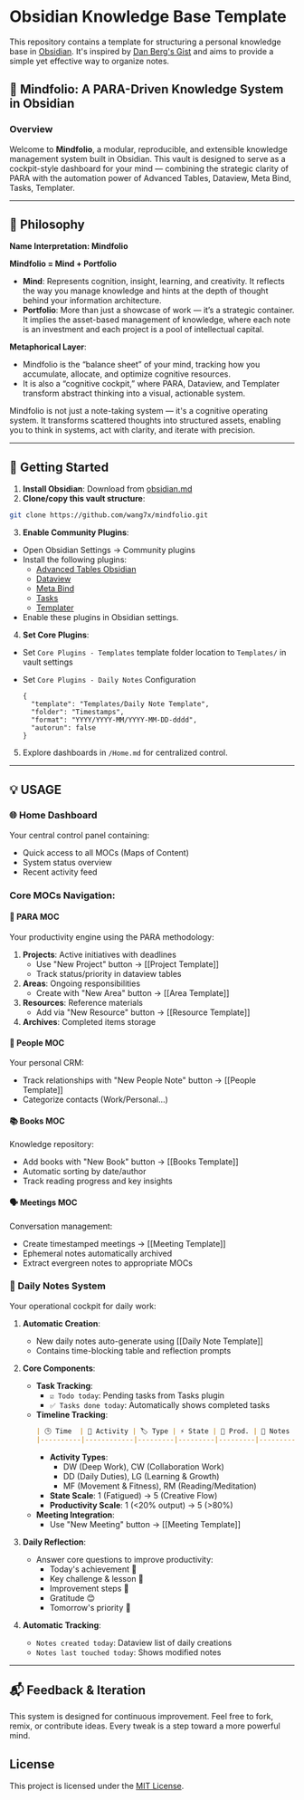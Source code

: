 # Obsidian Knowledge Base Template

This repository contains a template for structuring a personal knowledge base in [Obsidian](https://obsidian.md/). It's inspired by [Dan Berg's Gist](https://gist.github.com/dannberg) and aims to provide a simple yet effective way to organize notes.

## 🧠 Mindfolio: A PARA-Driven Knowledge System in Obsidian

### Overview

Welcome to **Mindfolio**, a modular, reproducible, and extensible knowledge management system built in Obsidian. This vault is designed to serve as a cockpit-style dashboard for your mind — combining the strategic clarity of PARA with the automation power of Advanced Tables, Dataview, Meta Bind, Tasks, Templater.

---

## 🧩 Philosophy

**Name Interpretation: Mindfolio**

**Mindfolio = Mind + Portfolio**

- **Mind**: Represents cognition, insight, learning, and creativity. It reflects the way you manage knowledge and hints at the depth of thought behind your information architecture.
- **Portfolio**: More than just a showcase of work — it’s a strategic container. It implies the asset-based management of knowledge, where each note is an investment and each project is a pool of intellectual capital.

**Metaphorical Layer**:

- Mindfolio is the “balance sheet” of your mind, tracking how you accumulate, allocate, and optimize cognitive resources.
- It is also a “cognitive cockpit,” where PARA, Dataview, and Templater transform abstract thinking into a visual, actionable system.

Mindfolio is not just a note-taking system — it's a cognitive operating system. It transforms scattered thoughts into structured assets, enabling you to think in systems, act with clarity, and iterate with precision.

---

## 🚀 Getting Started

1. **Install Obsidian**: Download from [obsidian.md](https://obsidian.md)
2. **Clone/copy this vault structure**:

```bash
git clone https://github.com/wang7x/mindfolio.git
```

3. **Enable Community Plugins**:

- Open Obsidian Settings → Community plugins
- Install the following plugins:
  - [Advanced Tables Obsidian](https://github.com/tgrosinger/advanced-tables-obsidian)
  - [Dataview](https://github.com/blacksmithgu/obsidian-dataview)
  - [Meta Bind](https://github.com/mProjectsCode/obsidian-meta-bind-plugin)
  - [Tasks](https://github.com/obsidian-tasks-group/obsidian-tasks)
  - [Templater](https://github.com/SilentVoid13/Templater)
- Enable these plugins in Obsidian settings.

4. **Set Core Plugins**:

- Set `Core Plugins - Templates` template folder location to `Templates/` in vault settings
- Set `Core Plugins - Daily Notes` Configuration

  ```
  {
    "template": "Templates/Daily Note Template",
    "folder": "Timestamps",
    "format": "YYYY/YYYY-MM/YYYY-MM-DD-dddd",
    "autorun": false
  }
  ```

5. Explore dashboards in `/Home.md` for centralized control.
___

## 💡 USAGE

### 🌐 Home Dashboard
Your central control panel containing:
- Quick access to all MOCs (Maps of Content)
- System status overview
- Recent activity feed

### Core MOCs Navigation:

#### 🧭 PARA MOC
Your productivity engine using the PARA methodology:
1. **Projects**: Active initiatives with deadlines
   - Use "New Project" button → [[Project Template]]
   - Track status/priority in dataview tables
2. **Areas**: Ongoing responsibilities
   - Create with "New Area" button → [[Area Template]]
3. **Resources**: Reference materials
   - Add via "New Resource" button → [[Resource Template]]
4. **Archives**: Completed items storage

#### 👥 People MOC
Your personal CRM:
- Track relationships with "New People Note" button → [[People Template]]
- Categorize contacts (Work/Personal...)

#### 📚 Books MOC
Knowledge repository:
- Add books with "New Book" button → [[Books Template]]
- Automatic sorting by date/author
- Track reading progress and key insights

#### 🗣 Meetings MOC
Conversation management:
- Create timestamped meetings → [[Meeting Template]]
- Ephemeral notes automatically archived
- Extract evergreen notes to appropriate MOCs

### 📅 Daily Notes System
Your operational cockpit for daily work:
1. **Automatic Creation**:
   - New daily notes auto-generate using [[Daily Note Template]]
   - Contains time-blocking table and reflection prompts

2. **Core Components**:
   - **Task Tracking**:
     - `☑️ Todo today`: Pending tasks from Tasks plugin
     - `✅ Tasks done today`: Automatically shows completed tasks
   - **Timeline Tracking**:
     ```md
     | 🕒 Time  | 📝 Activity | 🏷️ Type | ⚡ State | 🎯 Prod. | 📝 Notes |
     |----------|------------|---------|---------|---------|---------|
     ```
     - **Activity Types**:
       - DW (Deep Work), CW (Collaboration Work)
       - DD (Daily Duties), LG (Learning & Growth)
       - MF (Movement & Fitness), RM (Reading/Meditation)
     - **State Scale**: 1 (Fatigued) → 5 (Creative Flow)
     - **Productivity Scale**: 1 (<20% output) → 5 (>80%)
   - **Meeting Integration**:
     - Use "New Meeting" button → [[Meeting Template]]

3. **Daily Reflection**:
   - Answer core questions to improve productivity:
     - Today's achievement 💪
     - Key challenge & lesson 🙌
     - Improvement steps 🌱
     - Gratitude 😊
     - Tomorrow's priority 🚀

4. **Automatic Tracking**:
   - `Notes created today`: Dataview list of daily creations
   - `Notes last touched today`: Shows modified notes

---

## 📬 Feedback & Iteration

This system is designed for continuous improvement. Feel free to fork, remix, or contribute ideas. Every tweak is a step toward a more powerful mind.

## License

This project is licensed under the [MIT License](./LICENSE).
